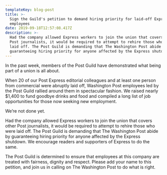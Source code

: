 ```yaml
---
templateKey: blog-post
title: >-
  Sign the Guild's petition to demand hiring priority for laid-off Express
  employees
date: 2019-09-18T12:57:08.417Z
description: >-
  Had the company allowed Express workers to join the union that covers other
  Post journalists, it would be required to attempt to rehire those who were
  laid off. The Post Guild is demanding that The Washington Post abide by
  guaranteeing hiring priority for anyone affected by the Express shutdown.
---
```

In the past week, members of the Post Guild have demonstrated what being part of a union is all about. 

When 20 of our Post Express editorial colleagues and at least one person from commercial were abruptly laid off, Washington Post employees led by the Post Guild rallied around them in spectacular fashion. We raised nearly $1,400 to fund goodbye drinks and food and compiled a long list of job opportunities for those now seeking new employment. 

We’re not done yet. 

Had the company allowed Express workers to join the union that covers other Post journalists, it would be required to attempt to rehire those who were laid off. The Post Guild is demanding that The Washington Post abide by guaranteeing hiring priority for anyone affected by the Express shutdown. We encourage readers and supporters of Express to do the same. 

The Post Guild is determined to ensure that employees at this company are treated with fairness, dignity and respect. Please add your name to this petition, and join us in calling on The Washington Post to do what is right.
